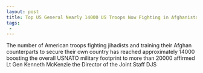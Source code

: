 ```yaml
---
layout: post
title: Top US General Nearly 14000 US Troops Now Fighting in Afghanistan
tags:
 -
---
```

The number of American troops fighting jihadists and training their Afghan counterparts to secure their own country has reached approximately 14000 boosting the overall USNATO military footprint to more than 20000 affirmed Lt Gen Kenneth McKenzie the Director of the Joint Staff DJS
